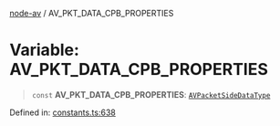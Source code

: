 [node-av](../globals.md) / AV\_PKT\_DATA\_CPB\_PROPERTIES

# Variable: AV\_PKT\_DATA\_CPB\_PROPERTIES

> `const` **AV\_PKT\_DATA\_CPB\_PROPERTIES**: [`AVPacketSideDataType`](../type-aliases/AVPacketSideDataType.md)

Defined in: [constants.ts:638](https://github.com/seydx/av/blob/f8631fc881b394300b1479f511d55cf1c370a87f/src/constants/constants.ts#L638)
